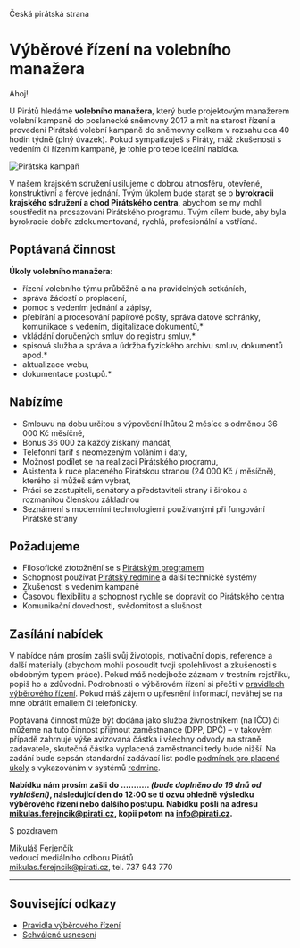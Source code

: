 Česká pirátská strana  

Výběrové řízení na volebního manažera
========================

Ahoj!

U Pirátů hledáme **volebního manažera**, který bude projektovým manažerem volební kampaně do poslanecké sněmovny 2017 a mít na starost řízení a provedení Pirátské volební kampaně do sněmovny celkem v rozsahu cca 40 hodin týdně (plný úvazek). Pokud sympatizuješ s Piráty, máž zkušenosti s vedením či řízením kampaně, je tohle pro tebe ideální nabídka.

![Pirátská kampaň](https://redmine.pirati.cz/attachments/download/146/pirati-mezinarodni.jpg)

V našem krajském sdružení usilujeme o dobrou atmosféru, otevřené, konstruktivní a férové jednání. Tvým úkolem bude starat se o **byrokracii krajského sdružení a chod Pirátského centra**, abychom se my mohli soustředit na prosazování Pirátského programu. Tvým cílem bude, aby byla byrokracie dobře zdokumentovaná, rychlá, profesionální a vstřícná. 

## Poptávaná činnost

**Úkoly volebního manažera**:

* řízení volebního týmu průběžně a na pravidelných setkáních, 
* správa žádostí o proplacení, 
* pomoc s vedením jednání a zápisy,
* přebírání a procesování papírové pošty, správa datové schránky, komunikace s vedením, digitalizace dokumentů,*
* vkládání doručených smluv do registru smluv,*
* spisová služba a správa a údržba fyzického archivu smluv, dokumentů apod.*
* aktualizace webu,
* dokumentace postupů.*

## Nabízíme

* Smlouvu na dobu určitou s výpovědní lhůtou 2 měsíce s odměnou 36 000 Kč měsíčně,
* Bonus 36 000 za každý získaný mandát,
* Telefonní tarif s neomezeným voláním i daty,
* Možnost podílet se na realizaci Pirátského programu,
* Asistenta k ruce placeného Pirátskou stranou (24 000 Kč / měsíčně), kterého si můžeš sám vybrat,
* Práci se zastupiteli, senátory a představiteli strany i širokou a rozmanitou členskou základnou
* Seznámení s moderními technologiemi používanými při fungování Pirátské strany

## Požadujeme

* Filosofické ztotožnění se s [Pirátským programem][program]
* Schopnost používat [Pirátský redmine][redmine] a další technické systémy
* Zkušenosti s vedením kampaně
* Časovou flexibilitu a schopnost rychle se dopravit do Pirátského centra
* Komunikační dovednosti, svědomitost a slušnost

[program]: https://www.pirati.cz/program/start
[redmine]: https://redmine.pirati.cz/

## Zasílání nabídek

V nabídce nám prosím zašli svůj životopis, motivační dopis, reference a další materiály (abychom mohli posoudit tvoji spolehlivost a zkušenosti s obdobným typem práce). Pokud máš nedejbože záznam v trestním rejstříku, popiš ho a zdůvodni. Podrobnosti o výběrovém řízení si přečti v [pravidlech výběrového řízení](pravidla.md). Pokud máš zájem o upřesnění informací, neváhej se na mne obrátit emailem či telefonicky.

Poptávaná činnost může být dodána jako služba živnostníkem (na IČO) či můžeme na tuto činnost přijmout zaměstnance (DPP, DPČ) – v takovém případě zahrnuje výše avizovaná částka i všechny odvody na straně zadavatele, skutečná částka vyplacená zaměstnanci tedy bude nižší. Na zadání bude sepsán standardní zadávací list podle [podmínek pro placené úkoly](https://github.com/pirati-cz/sablony/blob/4b07ba675434ee634c527909d537122264cc712e/ukoly/podminky/podminky.md) s vykazováním v systémů [redmine][redmine].

**Nabídku nám prosím zašli do ........... *(bude doplněno do 16 dnů od vyhlášení)*, následující den do 12:00 se ti ozvu ohledně výsledku výběrového řízení nebo dalšího postupu. Nabídku pošli na adresu <mikulas.ferejncik@pirati.cz>, kopii potom na <info@pirati.cz>.**

S pozdravem 

Mikuláš Ferjenčík  
vedoucí mediálního odboru Pirátů  
<mikulas.ferejncik@pirati.cz>, tel. 737 943 770

----

## Související odkazy

* [Pravidla výběrového řízení](pravidla.md)
* [Schválené usnesení](usneseni.md) 
